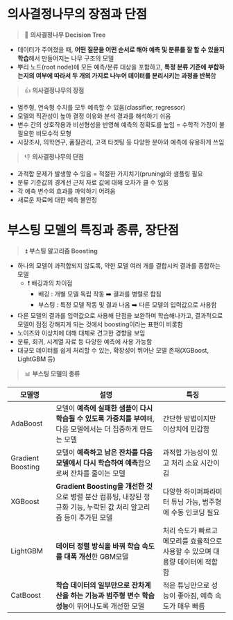 # 의사결정나무의 장점과 단점
> 🌳 **의사결정나무 Decision Tree**
* 데이터가 주어졌을 때, **어떤 질문을 어떤 순서로 해야 예측 및 분류를 잘 할 수 있을지 학습**해서 만들어지는 나무 구조의 모델
* 뿌리 노드(root node)에 모든 예측/분류 대상을 포함하고, **특정 분류 기준에 부합하는지의 여부에 따라서 두 개의 가지로 나누어 데이터를 분리시키는 과정을 반복**함
> 👍 **의사결정나무의 장점**
* 범주형, 연속형 수치를 모두 예측할 수 있음(classifier, regressor)
* 모델의 직관성이 높아 결정 이유와 분석 결과를 해석하기 쉬움
* 변수 간의 상호작용과 비선형성을 반영해 예측의 정확도를 높임 = 수학적 가정이 불필요한 비모수적 모형
* 시장조사, 의학연구, 품질관리, 고객 타겟팅 등 다양한 분야와 예측에 유용하게 쓰임
> 👎 **의사결정나무의 단점**
* 과적합 문제가 발생할 수 있음 = 적절한 가지치기(pruning)와 샘플링 필요
* 분류 기준값의 경계선 근처 자료 값에 대해 오차가 클 수 있음
* 각 예측 변수의 효과를 파악하기 어려움
* 새로운 자료에 대한 예측 불안정
# 부스팅 모델의 특징과 종류, 장단점
> ⏫ **부스팅 알고리즘 Boosting**
* 하나의 모델이 과적합되지 않도록, 약한 모델 여러 개를 결합시켜 결과를 종합하는 모델
  * ❗ 배깅과의 차이점
    * 배깅 : 개별 모델 독립 작동 ➡️ 결과를 병렬로 합침
    * 부스팅 : 특정 모델 작동 및 결과 나옴 ➡️ 다른 모델의 입력값으로 사용함
* 다른 모델의 결과를 입력값으로 사용해 단점을 보완하며 학습해나가고, 결과적으로 모델이 점점 강해지게 되는 것에서 boosting이라는 표현이 비롯함
* 노이즈와 이상치에 대해 대체로 견고한 경향을 보임
* 분류, 회귀, 시계열 자료 등 다양한 예측에 사용 가능함
* 대규모 데이터를 쉽게 처리할 수 있는, 확장성이 뛰어난 모델 존재(XGBoost, LightGBM 등)
> 📊 **부스팅 모델의 종류**

|모델명            |설명                            |특징                         |
|----------------|-------------------------------|-----------------------------|
|AdaBoost|모델이 **예측에 실패한 샘플이 다시 학습될 수 있도록 가중치를 부여**해, 다음 모델에서는 더 집중하게 만드는 모델|간단한 방법이지만 이상치에 민감함|
|Gradient Boosting|모델이 **예측하고 남은 잔차를 다음 모델에서 다시 학습하여 예측**함으로써 잔차를 줄이는 모델            |과적합 가능성이 있고 처리 소요 시간이 김|
|XGBoost          |**Gradient Boosting을 개선한 것**으로 병렬 분산 컴퓨팅, 내장된 정규화 기능, 누락된 값 처리 알고리즘 등이 추가된 모델 |다양한 하이퍼파라미터 튜닝 가능, 범주형에 수동 인코딩 필요|
|LightGBM       |**데이터 정렬 방식을 바꿔 학습 속도를 대폭 개선**한 GBM모델|처리 속도가 빠르고 메모리를 효율적으로 사용할 수 있으며 대용량 데이터에 적합함|
|CatBoost        |**학습 데이터의 일부만으로 잔차계산을 하는 기능과 범주형 변수 학습 성능**이 뛰어나도록 개선한 모델|적은 튜닝만으로 성능이 좋아짐, 예측 속도가 매우 빠름|
